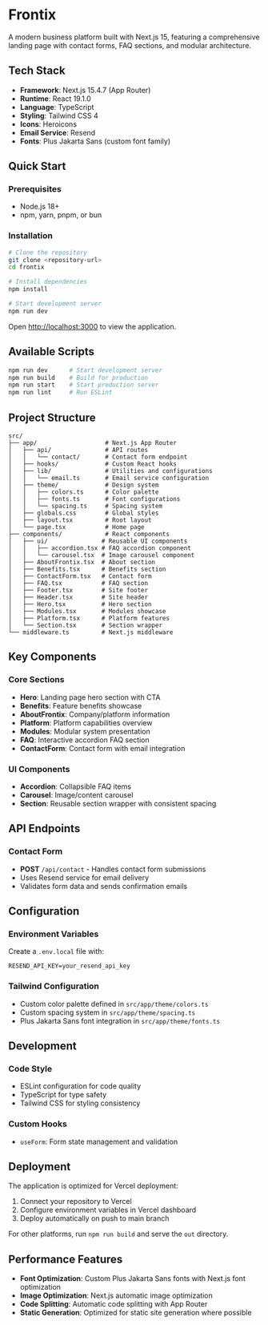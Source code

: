 # Frontix

A modern business platform built with Next.js 15, featuring a comprehensive landing page with contact forms, FAQ sections, and modular architecture.

## Tech Stack

- **Framework**: Next.js 15.4.7 (App Router)
- **Runtime**: React 19.1.0
- **Language**: TypeScript
- **Styling**: Tailwind CSS 4
- **Icons**: Heroicons
- **Email Service**: Resend
- **Fonts**: Plus Jakarta Sans (custom font family)

## Quick Start

### Prerequisites
- Node.js 18+ 
- npm, yarn, pnpm, or bun

### Installation

```bash
# Clone the repository
git clone <repository-url>
cd frontix

# Install dependencies
npm install

# Start development server
npm run dev
```

Open [http://localhost:3000](http://localhost:3000) to view the application.

## Available Scripts

```bash
npm run dev      # Start development server
npm run build    # Build for production
npm run start    # Start production server
npm run lint     # Run ESLint
```

## Project Structure

```
src/
├── app/                   # Next.js App Router
│   ├── api/               # API routes
│   │   └── contact/       # Contact form endpoint
│   ├── hooks/             # Custom React hooks
│   ├── lib/               # Utilities and configurations
│   │   └── email.ts       # Email service configuration
│   ├── theme/             # Design system
│   │   ├── colors.ts      # Color palette
│   │   ├── fonts.ts       # Font configurations
│   │   └── spacing.ts     # Spacing system
│   ├── globals.css        # Global styles
│   ├── layout.tsx         # Root layout
│   └── page.tsx           # Home page
├── components/            # React components
│   ├── ui/               # Reusable UI components
│   │   ├── accordion.tsx # FAQ accordion component
│   │   └── carousel.tsx  # Image carousel component
│   ├── AboutFrontix.tsx  # About section
│   ├── Benefits.tsx      # Benefits section
│   ├── ContactForm.tsx   # Contact form
│   ├── FAQ.tsx           # FAQ section
│   ├── Footer.tsx        # Site footer
│   ├── Header.tsx        # Site header
│   ├── Hero.tsx          # Hero section
│   ├── Modules.tsx       # Modules showcase
│   ├── Platform.tsx      # Platform features
│   └── Section.tsx       # Section wrapper
└── middleware.ts         # Next.js middleware
```

## Key Components

### Core Sections
- **Hero**: Landing page hero section with CTA
- **Benefits**: Feature benefits showcase
- **AboutFrontix**: Company/platform information
- **Platform**: Platform capabilities overview
- **Modules**: Modular system presentation
- **FAQ**: Interactive accordion FAQ section
- **ContactForm**: Contact form with email integration

### UI Components
- **Accordion**: Collapsible FAQ items
- **Carousel**: Image/content carousel
- **Section**: Reusable section wrapper with consistent spacing

## API Endpoints

### Contact Form
- **POST** `/api/contact` - Handles contact form submissions
- Uses Resend service for email delivery
- Validates form data and sends confirmation emails

## Configuration

### Environment Variables
Create a `.env.local` file with:

```env
RESEND_API_KEY=your_resend_api_key
```

### Tailwind Configuration
- Custom color palette defined in `src/app/theme/colors.ts`
- Custom spacing system in `src/app/theme/spacing.ts`
- Plus Jakarta Sans font integration in `src/app/theme/fonts.ts`

## Development

### Code Style
- ESLint configuration for code quality
- TypeScript for type safety
- Tailwind CSS for styling consistency

### Custom Hooks
- `useForm`: Form state management and validation

## Deployment

The application is optimized for Vercel deployment:

1. Connect your repository to Vercel
2. Configure environment variables in Vercel dashboard
3. Deploy automatically on push to main branch

For other platforms, run `npm run build` and serve the `out` directory.

## Performance Features

- **Font Optimization**: Custom Plus Jakarta Sans fonts with Next.js font optimization
- **Image Optimization**: Next.js automatic image optimization
- **Code Splitting**: Automatic code splitting with App Router
- **Static Generation**: Optimized for static site generation where possible
